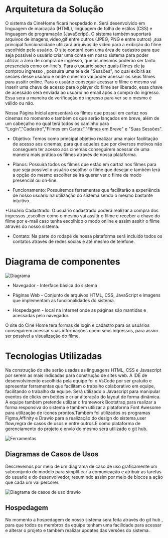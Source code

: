 # Arquitetura da Solução

  O sistema da CineHome ficará hospedado n. Será desenvolvido em linguagem de marcação (HTML), linguagem de folha de estilos (CSS) e linguagem de programação (JavaScript). O sistema também suportará arquivos de imagens,video,gif entre outros (JPEG, PNG e entre outros) ,sua principal funcionalidade utilizará arquivos de video para a exibição do filme escolhido pelo usuário. O site contará com uma área de cadastro para que seja possível o usuário criar uma conta em nosso sistema para poder utilizar a área de compra de ingresso, que os mesmos poderão ser tanto presenciais como on-line's. Para o usuário saber quais filmes ele ja comprou ingresso , possuíra uma tela de "Sessões", no qual exibirá as sesões desse usuário e onde o mesmo vai poder acessar os seus filmes para assitir online. Para o usuário conseguir acessar o filme o mesmo vai inserir uma chave de acesso para o player do filme ser liberado, essa chave de acessado sera enviada ao usuário no email após a compra do ingresso. Essa sera a maneira de verificação do ingresso para ver se o mesmo é válido ou não.

  Nossa Página Inicial apresentará os filmes que possui em cartaz nos cinemas no momento e também os que serão lançados em breve, além de um cabeçalho no qual terá todos os caminho para "Login","Cadastro","Filmes em Cartaz","Filmes em Breve" e "Suas Sessões".
  
* Objetivo: Temos como principal objetivo realizar uma maior facilitação de acesso aos cinemas, para que aqueles que por diversos motivos não conseguem ter acesso aos cinemas conseguirem acessar de uma maneira mais prática os filmes através de nossa plataforma.
  
* Planos: Possuirá todos os filmes que estão em cartaz nos filmes para que seja possível o usuário escolher o filme que desejar e também terá a opção do mesmo escolher se ira querer ver o filme de modo presencial ou on-line.

* Funcionamento: Possuiremos ferramentas que facilitarão a experiência de nosso usuário na utilização do sistema sendo o mesmo bastante intuitivo.

*Usuário Cadastrado: O usuário cadastrado poderá realizar a compra dos ingressos ,escolher como o mesmo vai assitir o filme e receber a chave do filme por e-mail caso tenha escolhido o modo online e assim assitir o filme através do nosso sistema.

* Contato: Na parte do rodapé de nossa plataforma será incluido todos os contatos através de redes socias e até mesmo de telefone.

# Diagrama de componentes

![Diagrama](https://user-images.githubusercontent.com/101759330/166177203-c8aa95f9-acd4-4000-8509-7ab265b8deca.png)

* Navegador - Interface básica do sistema

* Páginas Web - Conjunto de arquivos HTML, CSS, JavaScript e imagens que implementam as funcionalidades do sistema.

* Hospedagem - local na Internet onde as páginas são mantidas e acessadas pelo navegador.

O site do Cine Home tera formas de login e cadastro para os usuários conseguirem acessar suas informações como seus ingressos, para assim ser possível a visualização do filme.

# Tecnologias Utilizadas
Na construção do site serão usadas as linguagens HTML, CSS e Javascript por serem as mais indicadas para construção de sites web. A IDE de desenvolvimento escolhida pela equipe foi o VsCode por ser gratuito e apresentar ferramentas que facilitam o trabalho colaborativo em equipe, facilitando o trabalho da equipe. Será utilizado o Javascript para manipular eventos de clicks em botões e criar alteração do layout de forma dinâmica. A equipe também pretende utilizar o framework Bootstrap,para realizar a forma responsiva do sistema e também utilizar a plataforma Font Awesome para utilização de ícones prontos.Também foi utilizados os programas Figma,Affinity e Drawio para a realização do design do sistema,user flow,regra de casos de usos e entre outros.E como plataforma de gerenciamento do projeto e envio do mesmo será utilizado o git hub.

![Ferramentas](https://user-images.githubusercontent.com/101759330/165947593-22e4cac2-ca71-4b5e-81d4-247a2616ad95.png)

## Diagramas de Casos de Usos 

Descrevemos por meio de um diagrama de caso de uso graficamente um subconjunto do modelo para simplificar a comunicação e atribuir as tarefas do usuario e do desenvolvedor, resumindo assim por meio de blocos a açâo que cada um vai percorer.  


![Diagrama de casos de uso drawio](https://user-images.githubusercontent.com/101760190/163292859-1702b5bc-3cb5-4afb-a564-0a7727b1bc96.png)



## Hospedagem

No momento a hospedagem de nosso sistema sera feita através do git hub , para que todos os membros da equipe tenham uma facilidade para acessar e alterar o projeto e também realizar updates das versões do sistema.

